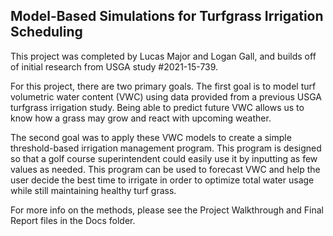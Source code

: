 ## Model-Based Simulations for Turfgrass Irrigation Scheduling

This project was completed by Lucas Major and Logan Gall, and builds off of initial research from USGA study #2021-15-739.

For this project, there are two primary goals. The first goal is to model turf volumetric water 
content (VWC) using data provided from a previous USGA turfgrass irrigation study. Being 
able to predict future VWC allows us to know how a grass may grow and react with upcoming 
weather.

The second goal was to apply these VWC models to create a simple threshold-based irrigation 
management program. This program is designed so that a golf course superintendent 
could easily use it by inputting as few values as needed. This program can be used to forecast 
VWC and help the user decide the best time to irrigate in order to optimize total water usage 
while still maintaining healthy turf grass. 

For more info on the methods, please see the Project Walkthrough and Final Report files in the Docs folder.
